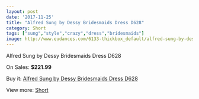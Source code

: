 ```yaml
---
layout: post
date: '2017-11-25'
title: "Alfred Sung by Dessy Bridesmaids Dress D628"
category: Short
tags: ["sung","style","crazy","dress","bridesmaids"]
image: http://www.eudances.com/6133-thickbox_default/alfred-sung-by-dessy-bridesmaids-dress-d628.jpg
---
```

Alfred Sung by Dessy Bridesmaids Dress D628

On Sales: **$221.99**
<a href="https://www.eudances.com/en/short/2191-alfred-sung-by-dessy-bridesmaids-dress-d628.html"><amp-img layout="responsive" width="600" height="600" src="//www.eudances.com/6133-thickbox_default/alfred-sung-by-dessy-bridesmaids-dress-d628.jpg" alt="Alfred Sung by Dessy Bridesmaids Dress D628 0" /></a>
<a href="https://www.eudances.com/en/short/2191-alfred-sung-by-dessy-bridesmaids-dress-d628.html"><amp-img layout="responsive" width="600" height="600" src="//www.eudances.com/6134-thickbox_default/alfred-sung-by-dessy-bridesmaids-dress-d628.jpg" alt="Alfred Sung by Dessy Bridesmaids Dress D628 1" /></a>

Buy it: [Alfred Sung by Dessy Bridesmaids Dress D628](https://www.eudances.com/en/short/2191-alfred-sung-by-dessy-bridesmaids-dress-d628.html "Alfred Sung by Dessy Bridesmaids Dress D628")

View more: [Short](https://www.eudances.com/en/25-short "Short")